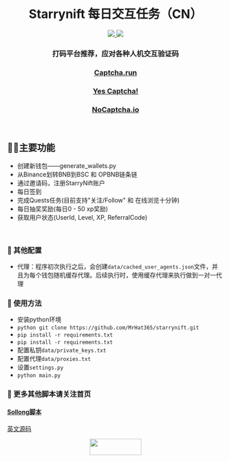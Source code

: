 <h1 align="center">Starrynift 每日交互任务（CN）</h1>
<p align="center">
  <a href="#"><img src="https://img.shields.io/badge/Python-3.11-fadf6f"> </a>
  <a href="https://twitter.com/Crypto0xM"> <img src="https://img.shields.io/twitter/url?url=https%3A%2F%2Ftwitter.com%2FCrypto0xM">
  </a>
</p>

<h3 align="center"> 打码平台推荐，应对各种人机交互验证码 </h3>
<div align="center">
  <a href="https://captcha.run/sso?inviter=766e7788-4ff4-47b6-b991-93ac43dbbfae"><h3>Captcha.run</h3></a> 
  <a href="https://yescaptcha.com/i/Sy4ti1"><h3>Yes Captcha!</h3></a> 
  <a href="https://www.nocaptcha.io/register?c=W9SAq9"><h3>NoCaptcha.io</h3></a> 
</div>
<br>

## 👨‍💻‍主要功能
- 创建新钱包——generate_wallets.py
- 从Binance划转BNB到BSC 和 OPBNB链条链
- 通过邀请码，注册StarryNift账户
- 每日签到
- 完成Quests任务(目前支持"关注/Follow" 和 在线浏览十分钟)
- 每日抽奖奖励(每日0 - 50 xp奖励)
- 获取用户状态(UserId, Level, XP, ReferralCode)

<br>

### 🧩 其他配置
- 代理：程序初次执行之后，会创建`data/cached_user_agents.json`文件，并且为每个钱包随机缓存代理。后续执行时，使用缓存代理来执行做到一对一代理

### 🐙 使用方法
- 安装python环境
- ```python git clone https://github.com/MrHat365/starrynift.git```
- ```pip install -r requirements.txt ```
- ```pip install -r requirements.txt ```
- 配置私钥`data/private_keys.txt`
- 配置代理`data/proxies.txt`
- 设置`settings.py`
- ``` python main.py ```


### 🐹 更多其他脚本请关注首页
#### [Sollong脚本](https://github.com/MrHat365/sollong_daily_task.git)

[英文源码](https://github.com/3asyPe/starrynift-automation.git)

<p align="center">
  <a href="https://twitter.com/Crypto0xM"> <img width="120" height="38" src="https://img.shields.io/twitter/url?url=https%3A%2F%2Ftwitter.com%2FCrypto0xM"/>
  </a>
</p>

